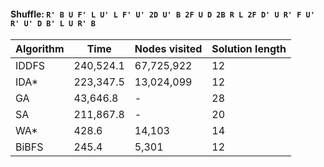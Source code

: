 #### Shuffle: `R' B U F' L U' L F' U' 2D U' B 2F U D 2B R L 2F D' U R' F U' R' U' D B' L U R' B`
| Algorithm | Time | Nodes visited | Solution length |
| ----- | ----- | ----- | ----- |
| IDDFS | 240,524.1 | 67,725,922 | 12 |
| IDA* | 223,347.5 | 13,024,099 | 12 |
| GA | 43,646.8 | - | 28 |
| SA | 211,867.8 | - | 20 |
| WA* | 428.6 | 14,103 | 14 |
| BiBFS | 245.4 | 5,301 | 12 |